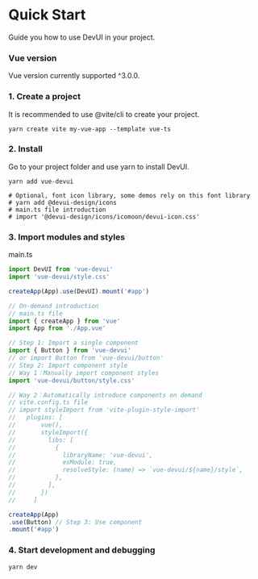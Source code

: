 # Quick Start

Guide you how to use DevUI in your project.

### Vue version

Vue version currently supported ^3.0.0.

### 1. Create a project

It is recommended to use @vite/cli to create your project.

```shell
yarn create vite my-vue-app --template vue-ts
```

### 2. Install

Go to your project folder and use yarn to install DevUI.

```shell
yarn add vue-devui

# Optional, font icon library, some demos rely on this font library
# yarn add @devui-design/icons
# main.ts file introduction
# import '@devui-design/icons/icomoon/devui-icon.css'
```

### 3. Import modules and styles

main.ts

```js
import DevUI from 'vue-devui'
import 'vue-devui/style.css'

createApp(App).use(DevUI).mount('#app')
```
```js
// On-demand introduction
// main.ts file
import { createApp } from 'vue'
import App from './App.vue'

// Step 1: Import a single component
import { Button } from 'vue-devui'
// or import Button from 'vue-devui/button'
// Step 2: Import component style
// Way 1：Manually import component styles
import 'vue-devui/button/style.css'

// Way 2：Automatically introduce components on demand
// vite.config.ts file
// import styleImport from 'vite-plugin-style-import'
//   plugins: [
//       vue(),
//       styleImport({
//         libs: [
//           {
//             libraryName: 'vue-devui',
//             esModule: true,
//             resolveStyle: (name) => `vue-devui/${name}/style`,
//           },
//         ],
//       })
//     ]

createApp(App)
.use(Button) // Step 3: Use component
.mount('#app')
```

### 4. Start development and debugging

```shell
yarn dev
```